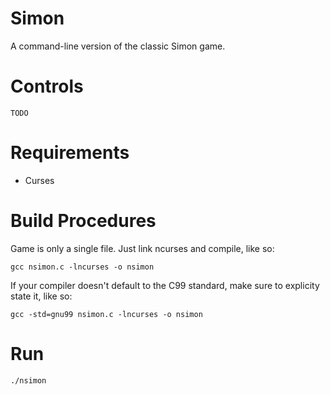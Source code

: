 Simon
======
A command-line version of the classic Simon game.

Controls
========
```TODO```

Requirements
============
* Curses

Build Procedures
=================
Game is only a single file. Just link ncurses and compile, like so:

```gcc nsimon.c -lncurses -o nsimon```

If your compiler doesn't default to the C99 standard, make sure to explicity state it, like so:

```gcc -std=gnu99 nsimon.c -lncurses -o nsimon```

Run
===
```./nsimon```
